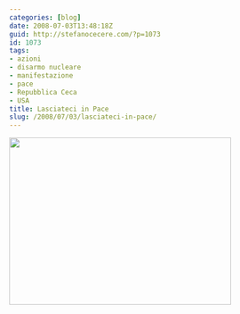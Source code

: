 ```yaml
---
categories: [blog]
date: 2008-07-03T13:48:18Z
guid: http://stefanocecere.com/?p=1073
id: 1073
tags:
- azioni
- disarmo nucleare
- manifestazione
- pace
- Repubblica Ceca
- USA
title: Lasciateci in Pace
slug: /2008/07/03/lasciateci-in-pace/
---
```


[<img class="aligncenter size-medium wp-image-1074" title="lasciateci_in_pace" src="http://stefanocecere.com/wp-content/uploads/sites/3/2008/07/lasciateci_in_pace-399x300.jpg" alt="" width="399" height="300" />](http://www.nonviolence.cz)